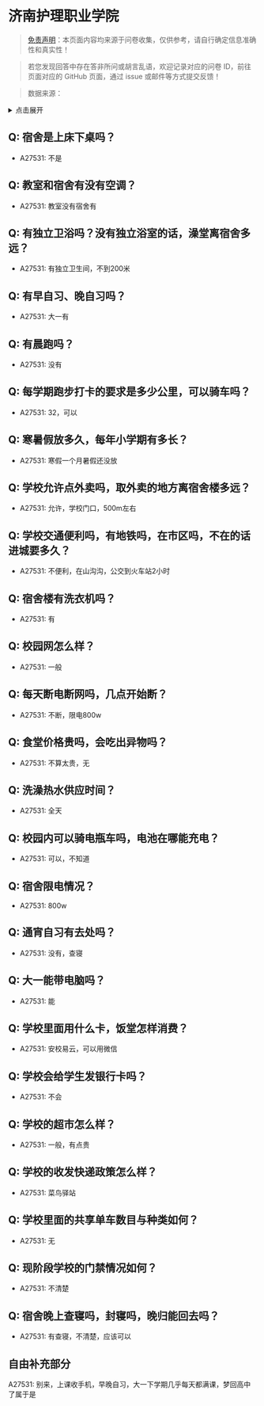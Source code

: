 # 济南护理职业学院

> [免责声明](https://colleges.chat/#_3)：本页面内容均来源于问卷收集，仅供参考，请自行确定信息准确性和真实性！

> 若您发现回答中存在答非所问或胡言乱语，欢迎记录对应的问卷 ID，前往页面对应的 GitHub 页面，通过 issue 或邮件等方式提交反馈！

> 数据来源：

<details><summary>点击展开</summary>
<ul>
<li>A27531: 匿名 (2025 年 02 月)</li>
</ul>
</details>

## Q: 宿舍是上床下桌吗？

- A27531: 不是

## Q: 教室和宿舍有没有空调？

- A27531: 教室没有宿舍有

## Q: 有独立卫浴吗？没有独立浴室的话，澡堂离宿舍多远？

- A27531: 有独立卫生间，不到200米

## Q: 有早自习、晚自习吗？

- A27531: 大一有

## Q: 有晨跑吗？

- A27531: 没有

## Q: 每学期跑步打卡的要求是多少公里，可以骑车吗？

- A27531: 32，可以

## Q: 寒暑假放多久，每年小学期有多长？

- A27531: 寒假一个月暑假还没放

## Q: 学校允许点外卖吗，取外卖的地方离宿舍楼多远？

- A27531: 允许，学校门口，500m左右

## Q: 学校交通便利吗，有地铁吗，在市区吗，不在的话进城要多久？

- A27531: 不便利，在山沟沟，公交到火车站2小时

## Q: 宿舍楼有洗衣机吗？

- A27531: 有

## Q: 校园网怎么样？

- A27531: 一般

## Q: 每天断电断网吗，几点开始断？

- A27531: 不断，限电800w

## Q: 食堂价格贵吗，会吃出异物吗？

- A27531: 不算太贵，无

## Q: 洗澡热水供应时间？

- A27531: 全天

## Q: 校园内可以骑电瓶车吗，电池在哪能充电？

- A27531: 可以，不知道

## Q: 宿舍限电情况？

- A27531: 800w

## Q: 通宵自习有去处吗？

- A27531: 没有，查寝

## Q: 大一能带电脑吗？

- A27531: 能

## Q: 学校里面用什么卡，饭堂怎样消费？

- A27531: 安校易云，可以用微信

## Q: 学校会给学生发银行卡吗？

- A27531: 不会

## Q: 学校的超市怎么样？

- A27531: 一般，有点贵

## Q: 学校的收发快递政策怎么样？

- A27531: 菜鸟驿站

## Q: 学校里面的共享单车数目与种类如何？

- A27531: 无

## Q: 现阶段学校的门禁情况如何？

- A27531: 不清楚

## Q: 宿舍晚上查寝吗，封寝吗，晚归能回去吗？

- A27531: 有查寝，不清楚，应该可以

## 自由补充部分

A27531: 别来，上课收手机，早晚自习，大一下学期几乎每天都满课，梦回高中了属于是